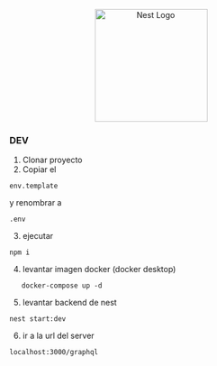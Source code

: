 <p align="center">
  <a href="http://nestjs.com/" target="blank"><img src="https://nestjs.com/img/logo-small.svg" width="200" alt="Nest Logo" /></a>
</p>

### DEV

1. Clonar proyecto
2. Copiar el

```
env.template
```

y renombrar a

```
.env
```

3. ejecutar

```
npm i
```

4. levantar imagen docker (docker desktop)

```
   docker-compose up -d
```

5. levantar backend de nest

```
nest start:dev
```

6. ir a la url del server

```
localhost:3000/graphql
```
